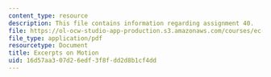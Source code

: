 ```yaml
---
content_type: resource
description: This file contains information regarding assignment 40.
file: https://ol-ocw-studio-app-production.s3.amazonaws.com/courses/ec-050-recreate-experiments-from-history-inform-the-future-from-the-past-galileo-january-iap-2010/16d57aa307d26edf3f8fdd2d8b1cf4dd_MITEC_050IAP10_assn40.pdf
file_type: application/pdf
resourcetype: Document
title: Excerpts on Motion
uid: 16d57aa3-07d2-6edf-3f8f-dd2d8b1cf4dd
---
```

